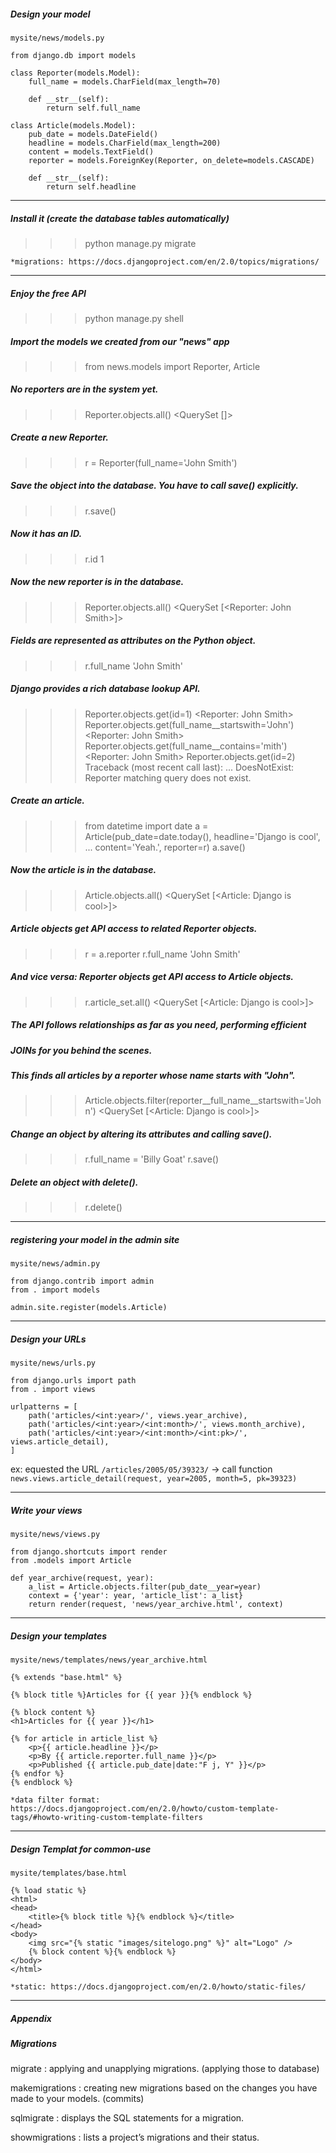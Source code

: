 ##### Design your model

`mysite/news/models.py`

    from django.db import models

    class Reporter(models.Model):
        full_name = models.CharField(max_length=70)

        def __str__(self):
            return self.full_name

    class Article(models.Model):
        pub_date = models.DateField()
        headline = models.CharField(max_length=200)
        content = models.TextField()
        reporter = models.ForeignKey(Reporter, on_delete=models.CASCADE)

        def __str__(self):
            return self.headline

------------------------------------------------------------------------------------
##### Install it (create the database tables automatically)

>>>python manage.py migrate

`*migrations: https://docs.djangoproject.com/en/2.0/topics/migrations/`

------------------------------------------------------------------------------------
##### Enjoy the free API

>>>python manage.py shell

##### Import the models we created from our "news" app
>>> from news.models import Reporter, Article

##### No reporters are in the system yet.
>>> Reporter.objects.all()
<QuerySet []>

##### Create a new Reporter.
>>> r = Reporter(full_name='John Smith')

##### Save the object into the database. You have to call save() explicitly.
>>> r.save()

##### Now it has an ID.
>>> r.id
1

##### Now the new reporter is in the database.
>>> Reporter.objects.all()
<QuerySet [<Reporter: John Smith>]>

##### Fields are represented as attributes on the Python object.
>>> r.full_name
'John Smith'

##### Django provides a rich database lookup API.
>>> Reporter.objects.get(id=1)
<Reporter: John Smith>
>>> Reporter.objects.get(full_name__startswith='John')
<Reporter: John Smith>
>>> Reporter.objects.get(full_name__contains='mith')
<Reporter: John Smith>
>>> Reporter.objects.get(id=2)
Traceback (most recent call last):
    ...
DoesNotExist: Reporter matching query does not exist.

##### Create an article.
>>> from datetime import date
>>> a = Article(pub_date=date.today(), headline='Django is cool',
...     content='Yeah.', reporter=r)
>>> a.save()

##### Now the article is in the database.
>>> Article.objects.all()
<QuerySet [<Article: Django is cool>]>

##### Article objects get API access to related Reporter objects.
>>> r = a.reporter
>>> r.full_name
'John Smith'

##### And vice versa: Reporter objects get API access to Article objects.
>>> r.article_set.all()
<QuerySet [<Article: Django is cool>]>

##### The API follows relationships as far as you need, performing efficient
##### JOINs for you behind the scenes.
##### This finds all articles by a reporter whose name starts with "John".
>>> Article.objects.filter(reporter__full_name__startswith='John')
<QuerySet [<Article: Django is cool>]>

##### Change an object by altering its attributes and calling save().
>>> r.full_name = 'Billy Goat'
>>> r.save()

##### Delete an object with delete().
>>> r.delete()

------------------------------------------------------------------------------------
##### registering your model in the admin site

`mysite/news/admin.py`

    from django.contrib import admin
    from . import models

    admin.site.register(models.Article)

------------------------------------------------------------------------------------
##### Design your URLs

`mysite/news/urls.py`

    from django.urls import path
    from . import views

    urlpatterns = [
        path('articles/<int:year>/', views.year_archive),
        path('articles/<int:year>/<int:month>/', views.month_archive),
        path('articles/<int:year>/<int:month>/<int:pk>/', views.article_detail),
    ]

ex: equested the URL `/articles/2005/05/39323/` -> 
  call function `news.views.article_detail(request, year=2005, month=5, pk=39323)`

------------------------------------------------------------------------------------
##### Write your views

`mysite/news/views.py`

    from django.shortcuts import render
    from .models import Article

    def year_archive(request, year):
        a_list = Article.objects.filter(pub_date__year=year)
        context = {'year': year, 'article_list': a_list}
        return render(request, 'news/year_archive.html', context)

------------------------------------------------------------------------------------
##### Design your templates

`mysite/news/templates/news/year_archive.html`

    {% extends "base.html" %}

    {% block title %}Articles for {{ year }}{% endblock %}

    {% block content %}
    <h1>Articles for {{ year }}</h1>

    {% for article in article_list %}
        <p>{{ article.headline }}</p>
        <p>By {{ article.reporter.full_name }}</p>
        <p>Published {{ article.pub_date|date:"F j, Y" }}</p>
    {% endfor %}
    {% endblock %}

`*data filter format: https://docs.djangoproject.com/en/2.0/howto/custom-template-tags/#howto-writing-custom-template-filters`

------------------------------------------------------------------------------------
##### Design Templat for common-use

`mysite/templates/base.html`

    {% load static %}
    <html>
    <head>
        <title>{% block title %}{% endblock %}</title>
    </head>
    <body>
        <img src="{% static "images/sitelogo.png" %}" alt="Logo" />
        {% block content %}{% endblock %}
    </body>
    </html>

`*static: https://docs.djangoproject.com/en/2.0/howto/static-files/`

------------------------------------------------------------------------------------

##### Appendix

##### Migrations

  migrate : applying and unapplying migrations. (applying those to database)
  
  makemigrations : creating new migrations based on the changes you have made to your models. (commits)
  
  sqlmigrate : displays the SQL statements for a migration.
  
  showmigrations : lists a project’s migrations and their status.  
